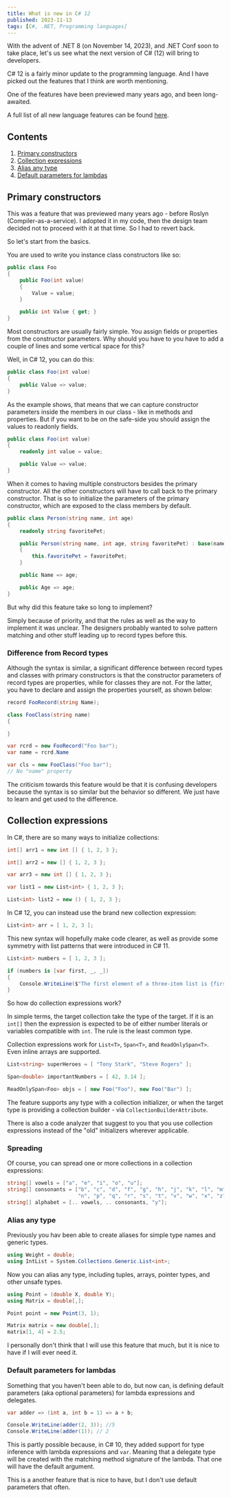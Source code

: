 ```yaml
---
title: What is new in C# 12
published: 2023-11-13
tags: [C#, .NET, Programming languages]
---
```


With the advent of .NET 8 (on November 14, 2023), and .NET Conf soon to take place, let's us see what the next version of C# (12) will bring to developers.

C# 12 is a fairly minor update to the programming language. And I have picked out the features that I think are worth mentioning. 

One of the features have been previewed many years ago, and been long-awaited.

A full list of all new language features can be found [here](https://learn.microsoft.com/en-us/dotnet/csharp/whats-new/csharp-12).

## Contents

1. <a href="/articles/what-is-new-in-csharp-12#primary-constructors">Primary constructors</a>
2. <a href="/articles/what-is-new-in-csharp-12#collection-expressions">Collection expressions</a>
3. <a href="/articles/what-is-new-in-csharp-12#alias-any-type">Alias any type</a>
4. <a href="/articles/what-is-new-in-csharp-12#default-parameters-for-lambdas">Default parameters for lambdas</a>


## Primary constructors

This was a feature that was previewed many years ago - before Roslyn (Compiler-as-a-service). I adopted it in my code, then the design team decided not to proceed with it at that time. So I had to revert back.

So let's start from the basics.

You are used to write you instance class constructors like so:

```csharp
public class Foo 
{
    public Foo(int value) 
    {
        Value = value;
    }

    public int Value { get; }
}
```

Most constructors are usually fairly simple. You assign fields or properties from the constructor parameters. Why should you have to you have to add a couple of lines and some vertical space for this?

Well, in C# 12, you can do this:

```csharp
public class Foo(int value) 
{
    public Value => value;
}
```

As the example shows, that means that we can capture constructor parameters inside the members in our class - like in methods and properties. But if you want to be on the safe-side you should assign the values to readonly fields.

```csharp
public class Foo(int value) 
{
    readonly int value = value;

    public Value => value;
}
```

When it comes to having multiple constructors besides the primary constructor. All the other constructors will have to call back to the primary constructor. That is so to initialize the parameters of the primary constructor, which are exposed to the class members by default.

```csharp
public class Person(string name, int age) 
{
    readonly string favoritePet;

    public Person(string name, int age, string favoritePet) : base(name, age) 
    {
        this.favoritePet = favoritePet;
    }

    public Name => age;

    public Age => age;
}
```

But why did this feature take so long to implement? 

Simply because of priority, and that the rules as well as the way to implement it was unclear. The designers probably wanted to solve pattern matching and other stuff leading up to record types before this.

### Difference from Record types

Although the syntax is similar, a significant difference between record types and classes with primary constructors is that the constructor parameters of record types are properties, while for classes they are not. For the latter, you have to declare and assign the properties yourself, as shown below:

```csharp
record FooRecord(string Name);

class FooClass(string name) 
{

}

var rcrd = new FooRecord("Foo bar");
var name = rcrd.Name

var cls = new FooClass("Foo bar");
// No "name" property
```

The criticism towards this feature would be that it is confusing developers because the syntax is so similar but the behavior so different. We just have to learn and get used to the difference.

## Collection expressions

In C#, there are so many ways to initialize collections:

```csharp
int[] arr1 = new int [] { 1, 2, 3 };

int[] arr2 = new [] { 1, 2, 3 };

var arr3 = new int [] { 1, 2, 3 };

var list1 = new List<int> { 1, 2, 3 };

List<int> list2 = new () { 1, 2, 3 };
```

In C# 12, you can instead use the brand new collection expression:

```csharp
List<int> arr = [ 1, 2, 3 ];
```

This new syntax will hopefully make code clearer, as well as provide some symmetry with list patterns that were introduced in C# 11.

```csharp
List<int> numbers = [ 1, 2, 3 ];

if (numbers is [var first, _, _])
{
    Console.WriteLine($"The first element of a three-item list is {first}.");
}
```

So how do collection expressions work?

In simple terms, the target collection take the type of the target. If it is an ``int[]`` then the expression is expected to be of either number literals or variables compatible with ``int``. The rule is the least common type.

Collection expressions work for ``List<T>``, ``Span<T>``, and ``ReadOnlySpan<T>``. Even inline arrays are supported.

```csharp
List<string> superHeroes = [ "Tony Stark", "Steve Rogers" ];

Span<double> importantNumbers = [ 42, 3.14 ];

ReadOnlySpan<Foo> objs = [ new Foo("Foo"), new Foo("Bar") ];
```

The feature supports any type with a collection initializer, or when the target type is providing a collection builder - via ``CollectionBuilderAttribute``.

There is also a code analyzer that suggest to you that you use collection expressions instead of the "old" initializers wherever applicable.

### Spreading

Of course, you can spread one or more collections in a collection expressions:

```csharp
string[] vowels = ["a", "e", "i", "o", "u"];
string[] consonants = ["b", "c", "d", "f", "g", "h", "j", "k", "l", "m",
                       "n", "p", "q", "r", "s", "t", "v", "w", "x", "z"];
string[] alphabet = [.. vowels, .. consonants, "y"];
```

### Alias any type

Previously you hav been able to create aliases for simple type names and generic types.

```csharp
using Weight = double;
using IntList = System.Collections.Generic.List<int>;
```

Now you can alias any type, including tuples, arrays, pointer types, and other unsafe types.

```csharp
using Point = (double X, double Y);
using Matrix = double[,];

Point point = new Point(3, 1);

Matrix matrix = new double[,];
matrix[1, 4] = 2.5;
```

I personally don't think that I will use this feature that much, but it is nice to have if I will ever need it.


### Default parameters for lambdas

Something that you haven't been able to do, but now can, is defining default parameters (aka optional parameters) for lambda expressions and delegates.

```csharp
var adder => (int a, int b = 1) => a + b;

Console.WriteLine(adder(2, 3)); //5
Console.WriteLine(adder(1)); // 2
```

This is partly possible because, in C# 10, they added support for type inference with lambda expressions and ``var``. Meaning that a delegate type will be created with the matching method signature of the lambda. That one will have the default argument.

This is a another feature that is nice to have, but I don't use default parameters that often.